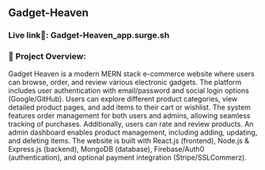 
## Gadget-Heaven

 



### Live link🔗: Gadget-Heaven_app.surge.sh



###  📝 Project Overview:
Gadget Heaven is a modern MERN stack e-commerce website where users can browse, order, and review various electronic gadgets. The platform includes user authentication with email/password and social login options (Google/GitHub). Users can explore different product categories, view detailed product pages, and add items to their cart or wishlist. The system features order management for both users and admins, allowing seamless tracking of purchases. Additionally, users can rate and review products. An admin dashboard enables product management, including adding, updating, and deleting items. The website is built with React.js (frontend), Node.js & Express.js (backend), MongoDB (database), Firebase/Auth0 (authentication), and optional payment integration (Stripe/SSLCommerz).

